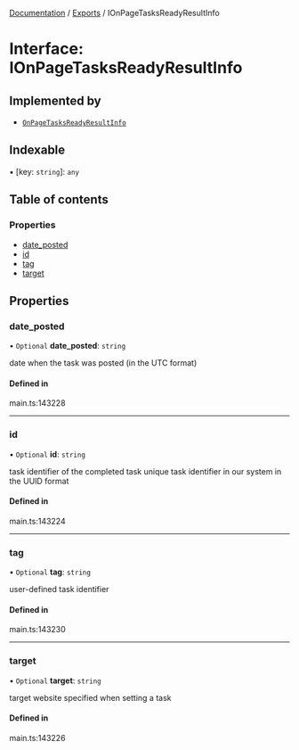[Documentation](../README.md) / [Exports](../modules.md) / IOnPageTasksReadyResultInfo

# Interface: IOnPageTasksReadyResultInfo

## Implemented by

- [`OnPageTasksReadyResultInfo`](../classes/OnPageTasksReadyResultInfo.md)

## Indexable

▪ [key: `string`]: `any`

## Table of contents

### Properties

- [date\_posted](IOnPageTasksReadyResultInfo.md#date_posted)
- [id](IOnPageTasksReadyResultInfo.md#id)
- [tag](IOnPageTasksReadyResultInfo.md#tag)
- [target](IOnPageTasksReadyResultInfo.md#target)

## Properties

### date\_posted

• `Optional` **date\_posted**: `string`

date when the task was posted (in the UTC format)

#### Defined in

main.ts:143228

___

### id

• `Optional` **id**: `string`

task identifier of the completed task
unique task identifier in our system in the UUID format

#### Defined in

main.ts:143224

___

### tag

• `Optional` **tag**: `string`

user-defined task identifier

#### Defined in

main.ts:143230

___

### target

• `Optional` **target**: `string`

target website specified when setting a task

#### Defined in

main.ts:143226
